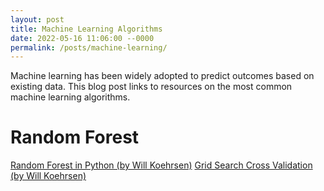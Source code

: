 ```yaml
---
layout: post
title: Machine Learning Algorithms
date: 2022-05-16 11:06:00 --0000
permalink: /posts/machine-learning/
---
```


Machine learning has been widely adopted to predict outcomes based on existing data. This blog post links to resources on the most common machine learning algorithms.

# Random Forest
[Random Forest in Python (by Will Koehrsen)](https://towardsdatascience.com/random-forest-in-python-24d0893d51c0)
[Grid Search Cross Validation (by Will Koehrsen)](https://towardsdatascience.com/hyperparameter-tuning-the-random-forest-in-python-using-scikit-learn-28d2aa77dd74)

